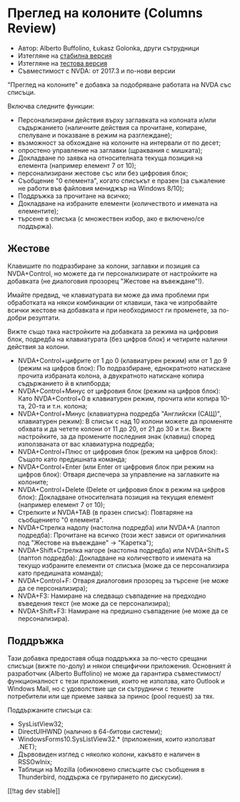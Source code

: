 # Преглед на колоните (Columns Review) #

* Автор: Alberto Buffolino, Łukasz Golonka, други сътрудници
* Изтегляне на [стабилна версия][stable]
* Изтегляне на [тестова версия][dev]
* Съвместимост с NVDA: от 2017.3 и по-нови версии

"Преглед на колоните" е добавка за подобряване работата на NVDA със списъци.

Включва следните функции:

* Персонализирани действия върху заглавката на колоната и/или съдържанието
  (наличните действия са прочитане, копиране, спелуване и показване в режим
  на разглеждане);
* възможност за обхождане на колоните на интервали от по десет;
* опростено управление на заглавки (щраквания с мишката);
* Докладване по заявка на относителната текуща позиция на елемента (например
  елемент 7 от 10);
* персонализирани жестове със или без цифровия блок;
* Съобщение "0 елемента", когато списъкът е празен (за съжаление не работи
  във файловия мениджър на Windows 8/10);
* Поддръжка за прочитане на всичко;
* Докладване на избраните елементи (количеството и имената на елементите);
* търсене в списъка (с множествен избор, ако е включено/се поддържа).

## Жестове

Клавишите по подразбиране за колони, заглавки и позиция са NVDA+Control, но
можете да ги персонализирате от настройките на добавката (не диалоговия
прозорец "Жестове на въвеждане"!).

Имайте предвид, че клавиатурата ви може да има проблеми при обработката на
някои комбинации от клавиши, така че изпробвайте всички жестове на добавката
и при необходимост ги променете, за по-добри резултати.

Вижте също така настройките на добавката за режима на цифровия блок,
подредба на клавиатурата (без цифров блок) и четирите налични действия за
колони.

* NVDA+Control+цифрите от 1 до 0 (клавиатурен режим) или от 1 до 9 (режим на
  цифров блок): По подразбиране, еднократното натискане прочита избраната
  колона, а двукратното натискане копира съдържанието й в клипборда;
* NVDA+Control+Минус от цифровия блок (режим на цифров блок): Като
  NVDA+Control+0 в клавиатурен режим, прочита или копира 10-та, 20-та и
  т.н. колона;
* NVDA+Control+Минус (клавиатурна подредба "Английски (САЩ)", клавиатурен
  режим): В списък с над 10 колони можете да променяте обхвата и да четете
  колони от 11 до 20, от 21 до 30 и т.н. Вижте настройките, за да промените
  последния знак (клавиш) според използваната от вас клавиатурна подредба;
* NVDA+Control+Плюс от цифровия блок (режим на цифров блок): Същото като
  предишната команда;
* NVDA+Control+Enter (или Enter от цифровия блок при режим на цифров блок):
  Отваря диспечера за управление на заглавките на колоните;
* NVDA+Control+Delete (Delete от цифровия блок в режим на цифров блок):
  Докладване относителната позиция на текущия елемент (например елемент 7 от
  10);
* Стрелките и NVDA+TAB (в празен списък): Повтаряне на съобщението "0
  елемента".
* NVDA+Стрелка надолу (настолна подредба) или NVDA+A (лаптоп подредба):
  Прочитане на всичко (този жест зависи от оригиналния под "Жестове на
  въвеждане" -> "Каретка");
* NVDA+Shift+Стрелка нагоре (настолна подредба) или NVDA+Shift+S (лаптоп
  подредба): Докладване на количеството и имената на текущо избраните
  елементи от списъка (може да се персонализира като предишната команда);
* NVDA+Control+F: Отваря диалоговия прозорец за търсене (не може да се
  персонализира);
* NVDA+F3: Намиране на следващо съвпадение на предходно въведения текст (не
  може да се персонализира);
* NVDA+Shift+F3: Намиране на предишно съвпадение (не може да се
  персонализира).

## Поддръжка

Тази добавка предоставя обща поддръжка за по-често срещани списъци (вижте
по-долу) и някои специфични приложения. Основният й разработчик (Alberto
Buffolino) не може да гарантира съвместимост/функционалност с тези
приложения, които не използва, като Outlook и Windows Mail, но с удоволствие
ще си сътрудничи с техните потребители или ще приеме заявка за принос (pool
request) за тях.

Поддържаните списъци са:

* SysListView32;
* DirectUIHWND (налично в 64-битови системи);
* WindowsForms10.SysListView32.* (приложения, които използват .NET);
* Дървовиден изглед с няколко колони, какъвто е наличен в RSSOwlnix;
* Таблици на Mozilla (обикновено списъците със съобщения в Thunderbird,
  поддържа се групирането по дискусии).


[[!tag dev stable]]


[stable]: https://www.nvaccess.org/addonStore/legacy?file=columnsReview

[dev]: https://www.nvaccess.org/addonStore/legacy?file=columnsReview-dev
